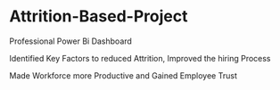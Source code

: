 # Attrition-Based-Project

Professional Power Bi Dashboard

Identified Key Factors to reduced Attrition, Improved the hiring Process

Made Workforce more Productive and Gained Employee Trust 
